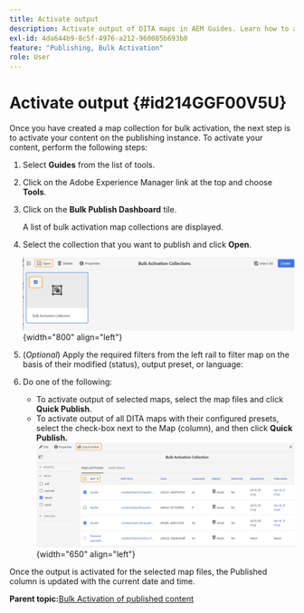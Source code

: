 ```yaml
---
title: Activate output
description: Activate output of DITA maps in AEM Guides. Learn how to activate your content on the publishing instance.
exl-id: 4da644b9-8c5f-4976-a212-960085b693b8
feature: "Publishing, Bulk Activation"
role: User
---
```

# Activate output {#id214GGF00V5U}

Once you have created a map collection for bulk activation, the next step is to activate your content on the publishing instance. To activate your content, perform the following steps:

1.  Select **Guides** from the list of tools.

1.  Click on the Adobe Experience Manager link at the top and choose **Tools**.

1.  Click on the **Bulk Publish Dashboard** tile.

    A list of bulk activation map collections are displayed.

1.  Select the collection that you want to publish and click **Open**.

    ![](images/bulk-activation-collection-open.png){width="800" align="left"}

1.  \(*Optional*\) Apply the required filters from the left rail to filter map on the basis of their modified \(status\), output preset, or language:
1.  Do one of the following:

    -   To activate output of selected maps, select the map files and click **Quick Publish**.
    -   To activate output of all DITA maps with their configured presets, select the check-box next to the Map \(column\), and then click **Quick Publish.**
    ![](images/bulk-activation-collection-quick-publish.png){width="650" align="left"}


Once the output is activated for the selected map files, the Published column is updated with the current date and time.

**Parent topic:**[Bulk Activation of published content](conf-bulk-activation.md)
